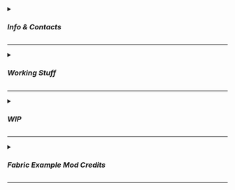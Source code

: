 
<details>
<summary><h3><b><i>
  Info & Contacts
</i></b></h3></summary>

  <br>***Who am I?***<br>
  Hello, dear visitor, my name is Archasmiel. <br>
  I have 5 years of programming expirience. Actually I started coding minecraft mods 1 year ago.<br><br>
  
  ***What's this project?***<br>
  This project is my fun-made rewrite of Thaumcraft 4 (based on latest 1.7.10 mod version).<br><br>
  
  ***What about license?***<br>
  I do not own all original images, ideas and etc.<br> 
  All license rights for Thaumcraft mod are on author - Azanor.<br>
  [**Azanor GitHub**](https://github.com/Azanor)<br>
  [**Azanor Repos**](https://github.com/Azanor?tab=repositories)<br><br>
  
  ***What version and modloader used?***<br>
  Fabric 1.18.2 modloader with additional APIs.<br>
  Currently using:
  1. Parchment (mappings) [Link](https://github.com/ParchmentMC/Parchment)
  2. LibGui (GUI API) [Link](https://github.com/CottonMC/LibGui)

</details>

---

<details>
<summary><h3><b><i>
  Working Stuff
</i></b></h3></summary>
  
- [x] Custom ItemGroup for mod
- [x] Basic Thaumonomicon GUI (sorry for explosion test sound)
- [x] Blockbench models of table, arcane workbench and deconstruction table (and rotation ability)
- [x] Some amount of original items (including all types of shards, wand+staff cores and caps)

- [x] Working thaumium tool set 
- [x] Working void metal tool set (with self-repairing)
  
- [x] English and Russian translation files
  
</details>

---

<details>
<summary><h3><b><i>
  WIP
</i></b></h3></summary>
  
- [ ] ***(Current goal)*** Dynamic generating of wand, staff and scepter models with their material textures
- [ ] Arcane workbench and deconstruction table GUI and storage

</details>

---

<details>
<summary><h3><b><i>
  Fabric Example Mod Credits
</i></b></h3></summary>
  
  
  #### Setup
  For setup instructions please see the [fabric wiki page](https://fabricmc.net/wiki/tutorial:setup) that relates to the IDE that you are using.

  #### License
  This template is available under the CC0 license. Feel free to learn from it and incorporate it in your own projects.
  
</details>

---
